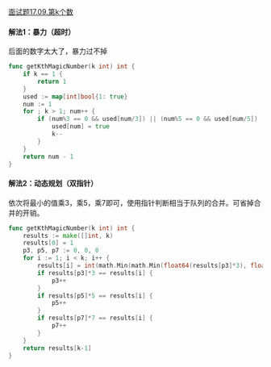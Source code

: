 [面试题17.09.第k个数](https://leetcode.cn/problems/get-kth-magic-number-lcci/)

#### 解法1：暴力（超时）

后面的数字太大了，暴力过不掉

```go
func getKthMagicNumber(k int) int {
    if k == 1 {
        return 1
    }
    used := map[int]bool{1: true}
    num := 1
    for ; k > 1; num++ {
        if (num%3 == 0 && used[num/3]) || (num%5 == 0 && used[num/5]) || (num%7 == 0 && used[num/7]) {
            used[num] = true
            k--
        }
    }
    return num - 1
}
```

#### 解法2：动态规划（双指针）

依次将最小的值乘3，乘5，乘7即可，使用指针判断相当于队列的合并。可省掉合并的开销。

```go
func getKthMagicNumber(k int) int {
    results := make([]int, k)
    results[0] = 1
    p3, p5, p7 := 0, 0, 0
    for i := 1; i < k; i++ {
        results[i] = int(math.Min(math.Min(float64(results[p3]*3), float64(results[p5]*5)), float64(results[p7]*7)))
        if results[p3]*3 == results[i] {
            p3++
        }
        if results[p5]*5 == results[i] {
            p5++
        }
        if results[p7]*7 == results[i] {
            p7++
        }
    }
    return results[k-1]
}
```
